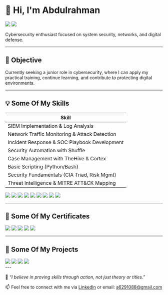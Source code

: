# 👋 Hi, I'm Abdulrahman  
<a href="https://www.linkedin.com/in/abdalrahman-mubarak-b92122372"><img src="https://img.shields.io/badge/-LinkedIn-0072b1?&style=for-the-badge&logo=linkedin&logoColor=white" /></a>
<a href="https://abdurahman.pro"><img src="https://img.shields.io/badge/-Portfolio-EF3B2D?&style=for-the-badge&logo=Portfolio&logoColor=white" /></a>

Cybersecurity enthusiast focused on system security, networks, and digital defense.


---

## 🎯 Objective

Currently seeking a junior role in cybersecurity, where I can apply my practical training, continue learning, and contribute to protecting digital environments.

---

## 💡 Some Of My Skills

| Skill                                         |
|-----------------------------------------------|
| SIEM Implementation & Log Analysis            |
| Network Traffic Monitoring & Attack Detection |
| Incident Response & SOC Playbook Development	     | 
| Security Automation with Shuffle              |
| Case Management with TheHive & Cortex         |
| Basic Scripting (Python/Bash)  |
| Security Fundamentals (CIA Triad, Risk Mgmt)	 |
| Threat Intelligence & MITRE ATT&CK Mapping   | 

<div>
    <img src="https://img.shields.io/badge/-Wireshark-1679A7?&style=for-the-badge&logo=Wireshark&logoColor=white" />
    <img src="https://img.shields.io/badge/-Suricata-ff9f15?&style=for-the-badge&logo=Suricata&logoColor=white" />
    <img src="https://img.shields.io/badge/-Nmap-563D7C?&style=for-the-badge&logo=Zeek&logoColor=white" />
    <img src="https://img.shields.io/badge/-Microsoft_Sentinel-0078D4?&style=for-the-badge&logo=Microsoft&logoColor=white" />
    <img src="https://img.shields.io/badge/-Splunk-000000?&style=for-the-badge&logo=Splunk&logoColor=white" />
    <img src="https://img.shields.io/badge/-Elastic-005571?&style=for-the-badge&logo=Elastic&logoColor=white" />
    <img src="https://img.shields.io/badge/-Bettercap-00758F?&style=for-the-badge&logoColor=white" />
    <img src="https://img.shields.io/badge/-BeeF-000000?&style=for-the-badge&logoColor=white" />
    <img src="https://img.shields.io/badge/-SET-34A853?&style=for-the-badge&logoColor=white" />
</div>

---

## 📖 Some Of My Certificates

<div>
    <img src="https://img.shields.io/badge/-Google_Cybersecurity_Professional-4285F4?&style=for-the-badge&logo=google&logoColor=white" />
    <img src="https://img.shields.io/badge/-Cisco_Cybersecurity-1D9BF0?&style=for-the-badge&logo=Cisco&logoColor=white" />
    <img src="https://img.shields.io/badge/-Qualys_Cyber_Labs-E00000?&style=for-the-badge&logo=Qualys&logoColor=white" />
    <img src="https://img.shields.io/badge/-Forage_Cybersecurity_Internships-212121?&style=for-the-badge&logo=theforage&logoColor=white" />
    <img src="https://img.shields.io/badge/-ISC2_CC-34A853?&style=for-the-badge&logo=ISC2&logoColor=white" />
</div>

---

## 📂 Some Of My Projects

<div>
    <a href="https://github.com/A125141/NinjaNet"><img src="https://img.shields.io/badge/-NinjaNet-4285F4?&style=for-the-badge&logo=Portfolio&logoColor=white" /></a>
    <a href="https://github.com/A125141/letsdefend-soc-lab-notes"><img src="https://img.shields.io/badge/-LetsDefend-563D7C?&style=for-the-badge&logo=Portfolio&logoColor=white" /></a>
    <a href="https://github.com/A125141/SEC-FOLDER"><img src="https://img.shields.io/badge/-SecFolder-34A853?&style=for-the-badge&logo=Portfolio&logoColor=white" /></a>
    <a href="https://github.com/A125141/Haibara_Lite"><img src="https://img.shields.io/badge/-Haibara-000000?&style=for-the-badge&logo=Portfolio&logoColor=white" /></a>
</div>
---

💬 *“I believe in proving skills through action, not just theory or titles.”*

📫 Feel free to connect with me via [LinkedIn](http://www.linkedin.com/in/abd-alrahman-mobarak-b92122372) or email: a6291088@gmail.com
